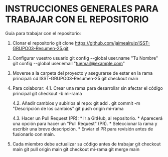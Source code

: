 # INSTRUCCIONES GENERALES PARA TRABAJAR CON EL REPOSITORIO

Guía para trabajar con el repositorio:

1. Clonar el repositorio
git clone https://github.com/jaimealruiz/ISST-GRUPO03-Resumen-25.git

2. Configurar vuestro usuario
git config --global user.name "Tu Nombre"
git config --global user.email "tuemail@example.com"

3. Moverse a la carpeta del proyecto y asegurarse de estar en la rama principal:
cd ISST-GRUPO03-Resumen-25
git checkout main

4. Para colaborar:
    4.1. Crear una rama para desarrollar sin afectar el código principal
    git checkout -b mi-rama

    4.2. Añadir cambios y subirlos al repo:
    git add .
    git commit -m "Descripción de los cambios"
    git push origin mi-rama

    4.3. Hacer un Pull Request (PR):
        * Ir a GitHub, al repositorio.
        * Aparecerá una opción para hacer un "Pull Request" (PR).
        * Seleccionar la rama y escribir una breve descripción.
        * Enviar el PR para revisión antes de fusionarlo con main.

5. Cada miembro debe actualizar su código antes de trabajar
git checkout main
git pull origin main
git checkout mi-rama
git merge main
